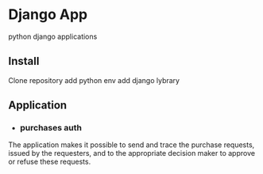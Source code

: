 # Django App

python django applications

## Install

Clone repository
add python env
add django lybrary

## Application

- ### purchases auth

The application makes it possible to send and trace the purchase requests, issued by the requesters, and to the appropriate decision maker to approve or refuse these requests.


